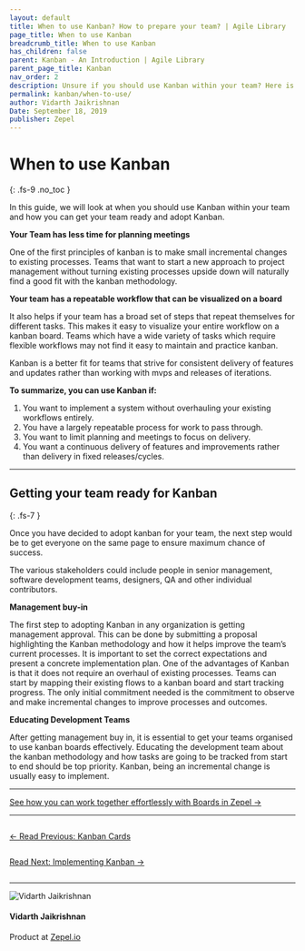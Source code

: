 ```yaml
---
layout: default
title: When to use Kanban? How to prepare your team? | Agile Library
page_title: When to use Kanban
breadcrumb_title: When to use Kanban
has_children: false
parent: Kanban - An Introduction | Agile Library
parent_page_title: Kanban
nav_order: 2
description: Unsure if you should use Kanban within your team? Here is when you should implement Kanaban.
permalink: kanban/when-to-use/
author: Vidarth Jaikrishnan
Date: September 18, 2019
publisher: Zepel
---
```


# When to use Kanban
{: .fs-9 .no_toc }

In this guide, we will look at when you should use Kanban within your team and how you can get your team ready and adopt Kanban.

**Your Team has less time for planning meetings**

One of the first principles of kanban is to make small incremental changes to existing processes. Teams that want to start a new approach to project management without turning existing processes upside down will naturally find a good fit with the kanban methodology. 

**Your team has a repeatable workflow that can be visualized on a board**

It also helps if your team has a broad set of steps that repeat themselves for different tasks. This makes it easy to visualize your entire workflow on a kanban board. Teams which have a wide variety of tasks which require flexible workflows may not find it easy to maintain and practice kanban. 

Kanban is a better fit for teams that strive for consistent delivery of features and updates rather than working with mvps and releases of iterations. 

**To summarize, you can use Kanban if:** 

1. You want to implement a system without overhauling your existing workflows entirely.
1. You have a largely repeatable process for work to pass through.
1. You want to limit planning and meetings to focus on delivery.
1. You want a continuous delivery of features and improvements rather than delivery in fixed releases/cycles.

---

## Getting your team ready for Kanban
{: .fs-7 }

Once you have decided to adopt kanban for your team, the next step would be to get everyone on the same page to ensure maximum chance of success.

The various stakeholders could include people in senior management, software development teams, designers, QA and other individual contributors. 

**Management buy-in**

The first step to adopting Kanban in any organization is getting management approval. This can be done by submitting a proposal highlighting the Kanban methodology and how it helps improve the team’s current processes. It is important to set the correct expectations and present a concrete implementation plan. One of the advantages of Kanban is that it does not require an overhaul of existing processes. Teams can start by mapping their existing flows to a kanban board and start tracking progress. The only initial commitment needed is the commitment to observe and make incremental changes to improve processes and outcomes.

**Educating Development Teams**

After getting management buy in, it is essential to get your teams organised to use kanban boards effectively. Educating the development team about the kanban methodology and how tasks are going to be tracked from start to end should be top priority. Kanban, being an incremental change is usually easy to implement.

---

<div class="highlight-row">
<div class="highlight-column">
<div class="highlight-card">
    <div class="highlight-container">
        <a href="https://zepel.io/features/boards/?utm_source=agilelibrary&utm_medium=bottom-cta&utm_campaign=whentousekanban" target="_blank">
        <p class="highlight-card-title">See how you can work together effortlessly with Boards in Zepel  →</p>
        </a>    
    </div>
</div>
</div>
</div>

---

<div class="row">
<div class="column">
<div class="card">
  <div class="container">
    <a href="{{ site.url }}{{ site.baseurl }}{% link agile/kanban-what-are-kanban-cards.md %}">
    <p class="card-title">←  Read Previous: Kanban Cards</p> 
    </a>
  </div>
</div>
</div>

<div class="column">
<div class="card">
  <div class="container">
    <a href="{{ site.url }}{{ site.baseurl }}{% link agile/kanban-setup-and-implementation.md %}">
    <p class="card-title">Read Next: Implementing Kanban  →</p>
    </a>
  </div>
</div>
</div>
</div>

---

<div class="row">
  <div class="column">
    <div class="author-card">
      <img class="author-profile-image" src="/agile/assets/uploads/vidarth.png" alt="Vidarth Jaikrishnan">
      <div class="author-card-content">
        <h4 class="author-card-name">Vidarth Jaikrishnan</h4>
        <p>Product at <a href="https://zepel.io/">Zepel.io</a></p>
      </div>
    </div>
  </div>
</div>